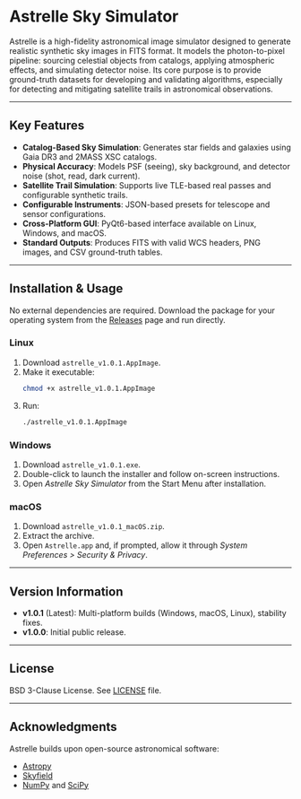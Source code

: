 # Astrelle Sky Simulator

Astrelle is a high-fidelity astronomical image simulator designed to generate realistic synthetic sky images in FITS format. It models the photon-to-pixel pipeline: sourcing celestial objects from catalogs, applying atmospheric effects, and simulating detector noise. Its core purpose is to provide ground-truth datasets for developing and validating algorithms, especially for detecting and mitigating satellite trails in astronomical observations.

---

## Key Features
- **Catalog-Based Sky Simulation**: Generates star fields and galaxies using Gaia DR3 and 2MASS XSC catalogs.  
- **Physical Accuracy**: Models PSF (seeing), sky background, and detector noise (shot, read, dark current).  
- **Satellite Trail Simulation**: Supports live TLE-based real passes and configurable synthetic trails.  
- **Configurable Instruments**: JSON-based presets for telescope and sensor configurations.  
- **Cross-Platform GUI**: PyQt6-based interface available on Linux, Windows, and macOS.  
- **Standard Outputs**: Produces FITS with valid WCS headers, PNG images, and CSV ground-truth tables.  

---

## Installation & Usage

No external dependencies are required. Download the package for your operating system from the [Releases](https://github.com/IonizedSrujan/Astrelle/releases) page and run directly.

### Linux
1. Download `astrelle_v1.0.1.AppImage`.  
2. Make it executable:  
   ```bash
   chmod +x astrelle_v1.0.1.AppImage
   ```
3. Run:  
   ```bash
   ./astrelle_v1.0.1.AppImage
   ```

### Windows
1. Download `astrelle_v1.0.1.exe`.  
2. Double-click to launch the installer and follow on-screen instructions.  
3. Open *Astrelle Sky Simulator* from the Start Menu after installation.  

### macOS
1. Download `astrelle_v1.0.1_macOS.zip`.  
2. Extract the archive.  
3. Open `Astrelle.app` and, if prompted, allow it through *System Preferences > Security & Privacy*.  

---

## Version Information
- **v1.0.1** (Latest): Multi-platform builds (Windows, macOS, Linux), stability fixes.  
- **v1.0.0**: Initial public release.  

---

## License
BSD 3-Clause License. See [LICENSE](LICENSE) file.

---

## Acknowledgments
Astrelle builds upon open-source astronomical software:
- [Astropy](https://www.astropy.org/)  
- [Skyfield](https://rhodesmill.org/skyfield/)  
- [NumPy](https://numpy.org/) and [SciPy](https://scipy.org/)  
